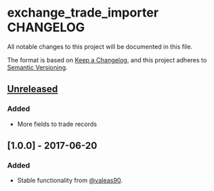 # exchange_trade_importer CHANGELOG

All notable changes to this project will be documented in this file.

The format is based on [Keep a Changelog](https://keepachangelog.com/en/1.0.0/),
and this project adheres to [Semantic Versioning](https://semver.org/spec/v2.0.0.html).

## [Unreleased]

### Added

- More fields to trade records

## [1.0.0] - 2017-06-20

### Added

- Stable functionality from [@valeas90](https://github.com/valeas90).

[Unreleased]: https://github.com/valeas90/exchange_trade_importer/compare/v1.0.0...HEAD
[0.0.1]: https://github.com/valeas90/exchange_trade_importer/releases/tag/v1.0.0

